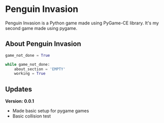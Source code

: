 
# Penguin Invasion

Penguin Invasion is a Python game made using PyGame-CE library. It's my second game made using pygame.

## About Penguin Invasion

```python
game_not_done = True

while game_not_done:
	about_section = 'EMPTY'
	working = True
```

## Updates
**Version: 0.0.1**
- Made basic setup for pygame games
- Basic collision test

